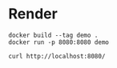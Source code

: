 # Render
```
docker build --tag demo .
docker run -p 8080:8080 demo
```

```
curl http://localhost:8080/
```
